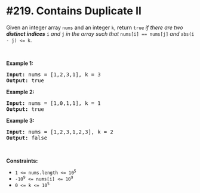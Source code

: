 # #219. Contains Duplicate II

<p>Given an integer array <code>nums</code> and an integer <code>k</code>, return <code>true</code> <em>if there are two <strong>distinct indices</strong> </em><code>i</code><em> and </em><code>j</code><em> in the array such that </em><code>nums[i] == nums[j]</code><em> and </em><code>abs(i - j) &lt;= k</code>.</p>

<p>&nbsp;</p>
<p><strong class="example">Example 1:</strong></p>

<pre><strong>Input:</strong> nums = [1,2,3,1], k = 3
<strong>Output:</strong> true
</pre>

<p><strong class="example">Example 2:</strong></p>

<pre><strong>Input:</strong> nums = [1,0,1,1], k = 1
<strong>Output:</strong> true
</pre>

<p><strong class="example">Example 3:</strong></p>

<pre><strong>Input:</strong> nums = [1,2,3,1,2,3], k = 2
<strong>Output:</strong> false
</pre>

<p>&nbsp;</p>
<p><strong>Constraints:</strong></p>

<ul>
	<li><code>1 &lt;= nums.length &lt;= 10<sup>5</sup></code></li>
	<li><code>-10<sup>9</sup> &lt;= nums[i] &lt;= 10<sup>9</sup></code></li>
	<li><code>0 &lt;= k &lt;= 10<sup>5</sup></code></li>
</ul>